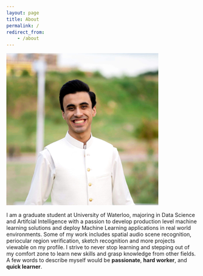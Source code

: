 ```yaml
---
layout: page
title: About
permalink: /
redirect_from:
    - /about
---
```



<img src="../images/profile_pic.jpg" alt="drawing" width="400"/>

I am a graduate student at University of Waterloo, majoring in Data Science and Artifcial Intelligence with a passion to develop production level machine learning solutions and deploy Machine Learning applications in real world environments. Some of my work includes spatial audio scene recognition, periocular region verification, sketch recognition and more projects viewable on my profile. I strive to never stop learning and stepping out of my comfort zone to learn new skills and grasp knowledge from other fields. A few words to describe myself would be **passionate**, **hard worker**, and **quick learner**.



